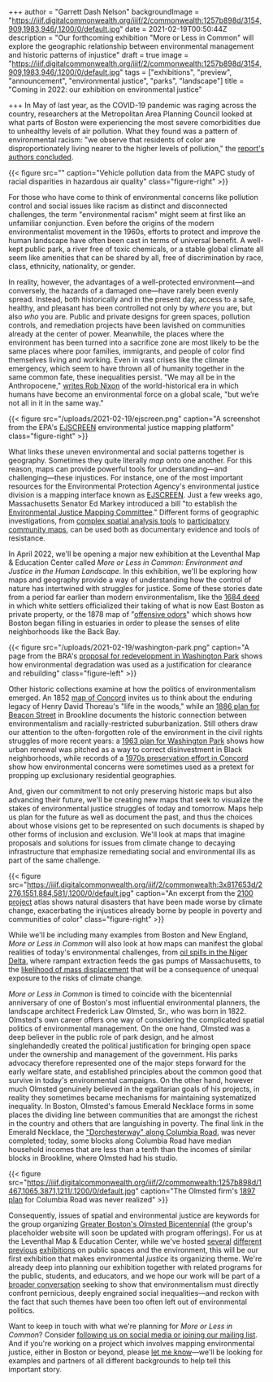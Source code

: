 +++
author = "Garrett Dash Nelson"
backgroundImage = "https://iiif.digitalcommonwealth.org/iiif/2/commonwealth:1257b898d/3154,909,1983,946/,1200/0/default.jpg"
date = 2021-02-19T00:50:44Z
description = "Our forthcoming exhibition \"More or Less in Common\" will explore the geographic relationship between environmental management and historic patterns of injustice"
draft = true
image = "https://iiif.digitalcommonwealth.org/iiif/2/commonwealth:1257b898d/3154,909,1983,946/,1200/0/default.jpg"
tags = ["exhibitions", "preview", "announcement", "environmental justice", "parks", "landscape"]
title = "Coming in 2022: our exhibition on environmental justice"

+++
In May of last year, as the COVID-19 pandemic was raging across the country, researchers at the Metropolitan Area Planning Council looked at what parts of Boston were experiencing the most severe comorbidities due to unhealthy levels of air pollution. What they found was a pattern of environmental racism: "we observe that residents of color are disproportionately living nearer to the higher levels of pollution," the [report's authors concluded](https://www.mapc.org/pollution-disparities-covid19/).

{{< figure src="" caption="Vehicle pollution data from the MAPC study of racial disparities in hazardous air quality" class="figure-right" >}}

For those who have come to think of environmental concerns like pollution control and social issues like racism as distinct and disconnected challenges, the term "environmental racism" might seem at first like an unfamiliar conjunction. Even before the origins of the modern environmentalist movement in the 1960s, efforts to protect and improve the human landscape have often been cast in terms of universal benefit. A well-kept public park, a river free of toxic chemicals, or a stable global climate all seem like amenities that can be shared by all, free of discrimination by race, class, ethnicity, nationality, or gender.

In reality, however, the advantages of a well-protected environment—and conversely, the hazards of a damaged one—have rarely been evenly spread. Instead, both historically and in the present day, access to a safe, healthy, and pleasant has been controlled not only by _where_ you are, but also _who_ you are. Public and private designs for green spaces, pollution controls, and remediation projects have been lavished on communities already at the center of power. Meanwhile, the places where the environment has been turned into a sacrifice zone are most likely to be the same places where poor families, immigrants, and people of color find themselves living and working. Even in vast crises like the climate emergency, which seem to have thrown all of humanity together in the same common fate, these inequalities persist. "We may all be in the Anthropocene," [writes Rob Nixon](https://edgeeffects.net/anthropocene-promise-and-pitfalls/) of the world-historical era in which humans have become an environmental force on a global scale, "but we’re not all in it in the same way."

{{< figure src="/uploads/2021-02-19/ejscreen.png" caption="A screenshot from the EPA's [EJSCREEN](https://ejscreen.epa.gov/mapper/) environmental justice mapping platform" class="figure-right" >}}

What links these uneven environmental and social patterns together is geography. Sometimes they quite literally _map_ onto one another. For this reason, maps can provide powerful tools for understanding—and challenging—these injustices. For instance, one of the most important resources for the Environmental Protection Agency's environmental justice division is a mapping interface known as [EJSCREEN](https://www.epa.gov/ejscreen). Just a few weeks ago, Massachusetts Senator Ed Markey introduced a bill "to establish the [Environmental Justice Mapping Committee](https://www.markey.senate.gov/imo/media/doc/(1.28.21)%20Environmental%20Justice%20Mapping%20and%20Data%20Collection%20Act%20of%202021%20FINAL.pdf)." Different forms of geographic investigations, from [complex spatial analysis tools](https://www.ncbi.nlm.nih.gov/pmc/articles/PMC5889081/) to [participatory community maps](https://livinglotsnyc.org/#11/40.7300/-73.9900), can be used both as documentary evidence and tools of resistance.

In April 2022, we'll be opening a major new exhibition at the Leventhal Map & Education Center called _More or Less in Common: Environment and Justice in the Human Landscape._ In this exhibition, we'll be exploring how maps and geography provide a way of understanding how the control of nature has intertwined with struggles for justice. Some of these stories date from a period far earlier than modern environmentalism, like the [1684 deed](https://archive.org/details/morebooks1926bost/page/212/mode/2up) in which white settlers officialized their taking of what is now East Boston as private property, or the 1878 map of "[offensive odors](https://bpl.bibliocommons.com/item/show/6601328075)" which shows how Boston began filling in estuaries in order to please the senses of elite neighborhoods like the Back Bay.

{{< figure src="/uploads/2021-02-19/washington-park.png" caption="A page from the BRA's [proposal for redevelopment in Washington Park](https://archive.org/details/yournewwashingto00bost/page/n7/mode/2up) shows how environmental degradation was used as a justification for clearance and rebuilding" class="figure-left" >}}

Other historic collections examine at how the politics of environmentalism emerged. An 1852 [map of Concord](https://collections.leventhalmap.org/search/commonwealth:1257bc79t) invites us to think about the enduring legacy of Henry David Thoreau's "life in the woods," while an [1886 plan for Beacon Street](https://collections.leventhalmap.org/search/commonwealth:3f4635233) in Brookline documents the historic connection between environmentalism and racially-restricted suburbanization. Still others draw our attention to the often-forgotten role of the environment in the civil rights struggles of more recent years: a [1963 plan for Washington Park](https://archive.org/details/yournewwashingto00bost/page/n1/mode/2up) shows how urban renewal was pitched as a way to correct disinvestment in Black neighborhoods, while records of a [1970s preservation effort in Concord](https://concordlibrary.org/special-collections/fin_aids/SwampBrook) show how environmental concerns were sometimes used as a pretext for propping up exclusionary residential geographies.

And, given our commitment to not only preserving historic maps but also advancing their future, we'll be creating new maps that seek to visualize the stakes of environmental justice struggles of today and tomorrow. Maps help us plan for the future as well as document the past, and thus the choices about whose visions get to be represented on such documents is shaped by other forms of inclusion and exclusion. We'll look at maps that imagine proposals and solutions for issues from climate change to decaying infrastructure that emphasize remediating social and environmental ills as part of the same challenge.

{{< figure src="https://iiif.digitalcommonwealth.org/iiif/2/commonwealth:3x817653d/2276,1551,884,581/,1200/0/default.jpg" caption="An excerpt from the [2100 project](https://collections.leventhalmap.org/search/commonwealth:3x817530w) atlas shows natural disasters that have been made worse by climate change, exacerbating the injustices already borne by people in poverty and communities of color" class="figure-right" >}}

While we'll be including many examples from Boston and New England, _More or Less in Common_ will also look at how maps can manifest the global realities of today's environmental challenges, from [oil spills in the Niger Delta](https://labs.mapbox.com/amnesty/), where rampant extraction feeds the gas pumps of Massachusetts, to the [likelihood of mass displacement](https://environmentalmigration.iom.int/maps) that will be a consequence of unequal exposure to the risks of climate change.

_More or Less in Common_ is timed to coincide with the bicentennial anniversary of one of Boston's most influential environmental planners, the landscape architect Frederick Law Olmsted, Sr., who was born in 1822. Olmsted's own career offers one way of considering the complicated spatial politics of environmental management. On the one hand, Olmsted was a deep believer in the public role of park design, and he almost singlehandedly created the political justification for bringing open space under the ownership and management of the government. His parks advocacy therefore represented one of the major steps forward for the early welfare state, and established principles about the common good that survive in today's environmental campaigns. On the other hand, however much Olmsted genuinely believed in the egalitarian goals of his projects, in reality they sometimes became mechanisms for maintaining systematized inequality. In Boston, Olmsted's famous Emerald Necklace forms in some places the dividing line between communities that are amongst the richest in the country and others that are languishing in poverty. The final link in the Emerald Necklace, the ["Dorchesterway" along Columbia Road](https://collections.leventhalmap.org/search/commonwealth:1257b8974), was never completed; today, some blocks along Columbia Road have median household incomes that are less than a tenth than the incomes of similar blocks in Brookline, where Olmsted had his studio.

{{< figure src="https://iiif.digitalcommonwealth.org/iiif/2/commonwealth:1257b898d/1467,1065,3871,1211/,1200/0/default.jpg" caption="The Olmsted firm's [1897 plan](https://collections.leventhalmap.org/search/commonwealth:1257b8974) for Columbia Road was never realized" >}}

Consequently, issues of spatial and environmental justice are keywords for the group organizing [Greater Boston's Olmsted Bicentennial](https://flonow.org) (the group's placeholder website will soon be updated with program offerings). For us at the Leventhal Map & Education Center, while we've hosted [several](https://collections.leventhalmap.org/exhibits/21) [different](https://collections.leventhalmap.org/exhibits/1) [previous](https://collections.leventhalmap.org/exhibits/12) [exhibitions](https://collections.leventhalmap.org/exhibits/5) on public spaces and the environment, this will be our first exhibition that makes environmental _justice_ its organizing theme. We're already deep into planning our exhibition together with related programs for the public, students, and educators, and we hope our work will be part of a [broader conversation](https://www.washingtonpost.com/climate-environment/2021/01/26/biden-environmental-justice-climate/) seeking to show that environmentalism must directly confront pernicious, deeply engrained social inequalities—and reckon with the fact that such themes have been too often left out of environmental politics.

Want to keep in touch with what we're planning for _More or Less in Common_? Consider [following us on social media or joining our mailing list](https://www.leventhalmap.org/about/contact-connect/). And if you're working on a project which involves mapping environmental justice, either in Boston or beyond, please [let me know](https://www.leventhalmap.org/about/people/garrett-nelson/)—we'll be looking for examples and partners of all different backgrounds to help tell this important story.